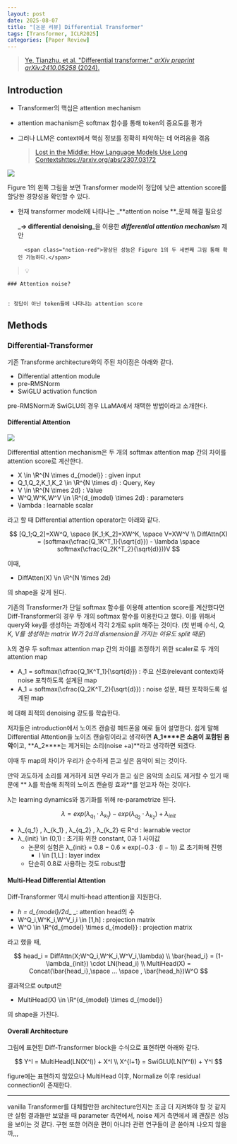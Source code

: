 ```yaml
---
layout: post
date: 2025-08-07
title: "[논문 리뷰] Differential Transformer"
tags: [Transformer, ICLR2025]
categories: [Paper Review]
---
```


> [Ye, Tianzhu, et al. "Differential transformer." ](https://arxiv.org/abs/2410.05258)[_arXiv preprint arXiv:2410.05258_](https://arxiv.org/abs/2410.05258)[ (2024).](https://arxiv.org/abs/2410.05258)



## Introduction

- Transformer의 핵심은 attention mechanism
- attention machanism은 softmax 함수를 통해 token의 중요도를 평가
- 그러나 LLM은 context에서 핵심 정보를 정확히 파악하는 데 어려움을 겪음

	> [Lost in the Middle: How Language Models Use Long Contextshttps://arxiv.org/abs/2307.03172](https://arxiv.org/abs/2307.03172)


![](https://prod-files-secure.s3.us-west-2.amazonaws.com/542b861c-36a8-4051-84e5-8804b6728dba/9083ea56-691a-4752-ae26-47f403431ac8/image.png?X-Amz-Algorithm=AWS4-HMAC-SHA256&X-Amz-Content-Sha256=UNSIGNED-PAYLOAD&X-Amz-Credential=ASIAZI2LB4666RAHYU62%2F20250818%2Fus-west-2%2Fs3%2Faws4_request&X-Amz-Date=20250818T071325Z&X-Amz-Expires=3600&X-Amz-Security-Token=IQoJb3JpZ2luX2VjEFcaCXVzLXdlc3QtMiJHMEUCIGjTB7O6qtAHZbR6t5NDNh0Zew5S3%2F%2BDCvef5S7pAmooAiEAsRydRA2JI94GE7b5TwqDx4yuBZL6fFkZkZmECNULYC8qiAQIoP%2F%2F%2F%2F%2F%2F%2F%2F%2F%2FARAAGgw2Mzc0MjMxODM4MDUiDJQROURe4nxwpxaVWyrcA%2F9cKRyDIpdzm0hCn%2F9vkk15uuy0%2FlOx2dgP0NoToi%2FFwvJfSmpuKMdJ0DLfRfWHCGl3um5EpA34PYEXNznEoJR4T%2FX8HDDe%2F0oq0aMdhaQPVfCgIdE0bhs%2FSOqafHmWwFh3wBkDKgpXBEiTLocTNsJVH59twvsnAOW4H8Vzuxsprd3Hu61RJZAOu9jPYJq6ovRWs4yWTpBCROjeinloHBY9%2By0TukDsTnjqTEWAB8bBJLiyHTwhcDdRDdLaWtpyCUKAszVi4BSs%2Ff%2BqZLFu4yky%2Fm6XKt4ne99jFwLaDHdZk6ccg3%2FsGikSC8GB3qBYRbu%2BOmppiKd9jye0g68BeFKEsbex2pdIi7xIFd%2FTdUUmjqH4oGsEeFn%2FsoPEVNfP0JCniYM745FU42Y%2ByNpq3QYs4PkCW2cv3iAxjwxKmACA4fVynVq3mnN9j2%2Bb9gxGmXmB7nxCHw8YJYEazNjqoJa90EjcyQYxvM64XCpBP6A%2FH84vqLsoWuwqTOcOytYUr0ZjrMWq0hYhmWqtA0hjGrC1dDXo4v0rPLCpChZnnn%2ByoaIJrWW6txIgtS0%2F2sostym9Vyv4mUTvJfPEdKCcneztgXjj%2FjDQJM7yd07F0t6AAL6h3VS0cm3Sb8X%2BMLOgi8UGOqUBgy9oNiA4rn32Myd7K1MXK%2FnIz1QmhPCWhwJLNLzOnkLwDpB50VlQlxWlDzGx%2FNjiIr%2BQOJLMYzkS4wjPJPCL4Ouf4CcaUZPPQ2dVdl42mz4fRQqPgwpyFqnGjZiaZ7hJV1xXMFUPdecO8mVk7%2FYVZnAHsEJLjquU63pGkCm0SLCXlVmVFnF0QxzZFgNEBz5tDHOsS%2BwnGMPhLnb33SS08f9TUMAz&X-Amz-Signature=51a4d9971ee15ff5e34f8819b55859db3aaa4f04f4f41fc3739dfb1b3680e543&X-Amz-SignedHeaders=host&x-amz-checksum-mode=ENABLED&x-id=GetObject)


Figure 1의 왼쪽 그림을 보면 Transformer model이 정답에 낮은 attention score를 할당한 경향성을 확인할 수 있다.

- 현재 transformer model에 나타나는 _**attention noise **_문제 해결 필요성

	_**→ differential denoising**_을 이용한 _**differential attention mechanism**_ 제안


		<span class="notion-red">향상된 성능은 Figure 1의 두 세번째 그림 통해 확인 가능하다.</span>


> 💡 


	### Attention noise?


	: 정답이 아닌 token들에 나타나는 attention score



## Methods



### Differential-Transformer


기존 Transforme architecture와의 주된 차이점은 아래와 같다.

- Differential attention module
- pre-RMSNorm
- SwiGLU activation function

pre-RMSNorm과 SwiGLU의 경우 LLaMA에서 채택한 방법이라고 소개한다.



#### Differential Attention


![](https://prod-files-secure.s3.us-west-2.amazonaws.com/542b861c-36a8-4051-84e5-8804b6728dba/116d70b2-1963-4810-9167-f4c7d8a06e8f/image.png?X-Amz-Algorithm=AWS4-HMAC-SHA256&X-Amz-Content-Sha256=UNSIGNED-PAYLOAD&X-Amz-Credential=ASIAZI2LB4666RAHYU62%2F20250818%2Fus-west-2%2Fs3%2Faws4_request&X-Amz-Date=20250818T071325Z&X-Amz-Expires=3600&X-Amz-Security-Token=IQoJb3JpZ2luX2VjEFcaCXVzLXdlc3QtMiJHMEUCIGjTB7O6qtAHZbR6t5NDNh0Zew5S3%2F%2BDCvef5S7pAmooAiEAsRydRA2JI94GE7b5TwqDx4yuBZL6fFkZkZmECNULYC8qiAQIoP%2F%2F%2F%2F%2F%2F%2F%2F%2F%2FARAAGgw2Mzc0MjMxODM4MDUiDJQROURe4nxwpxaVWyrcA%2F9cKRyDIpdzm0hCn%2F9vkk15uuy0%2FlOx2dgP0NoToi%2FFwvJfSmpuKMdJ0DLfRfWHCGl3um5EpA34PYEXNznEoJR4T%2FX8HDDe%2F0oq0aMdhaQPVfCgIdE0bhs%2FSOqafHmWwFh3wBkDKgpXBEiTLocTNsJVH59twvsnAOW4H8Vzuxsprd3Hu61RJZAOu9jPYJq6ovRWs4yWTpBCROjeinloHBY9%2By0TukDsTnjqTEWAB8bBJLiyHTwhcDdRDdLaWtpyCUKAszVi4BSs%2Ff%2BqZLFu4yky%2Fm6XKt4ne99jFwLaDHdZk6ccg3%2FsGikSC8GB3qBYRbu%2BOmppiKd9jye0g68BeFKEsbex2pdIi7xIFd%2FTdUUmjqH4oGsEeFn%2FsoPEVNfP0JCniYM745FU42Y%2ByNpq3QYs4PkCW2cv3iAxjwxKmACA4fVynVq3mnN9j2%2Bb9gxGmXmB7nxCHw8YJYEazNjqoJa90EjcyQYxvM64XCpBP6A%2FH84vqLsoWuwqTOcOytYUr0ZjrMWq0hYhmWqtA0hjGrC1dDXo4v0rPLCpChZnnn%2ByoaIJrWW6txIgtS0%2F2sostym9Vyv4mUTvJfPEdKCcneztgXjj%2FjDQJM7yd07F0t6AAL6h3VS0cm3Sb8X%2BMLOgi8UGOqUBgy9oNiA4rn32Myd7K1MXK%2FnIz1QmhPCWhwJLNLzOnkLwDpB50VlQlxWlDzGx%2FNjiIr%2BQOJLMYzkS4wjPJPCL4Ouf4CcaUZPPQ2dVdl42mz4fRQqPgwpyFqnGjZiaZ7hJV1xXMFUPdecO8mVk7%2FYVZnAHsEJLjquU63pGkCm0SLCXlVmVFnF0QxzZFgNEBz5tDHOsS%2BwnGMPhLnb33SS08f9TUMAz&X-Amz-Signature=1fc0dcffdeb76fa81d2186bebcfd9abd3a1debca4ea3aa0a47f47fed71abfe29&X-Amz-SignedHeaders=host&x-amz-checksum-mode=ENABLED&x-id=GetObject)


Differential attention mechanism은 두 개의 softmax attention map 간의 차이를 attention score로 계산한다.

- X \in \R^{N \times d\_{model}} : given input
- Q\_1,Q\_2,K\_1,K\_2 \in \R^{N \times d} : Query, Key
- V \in \R^{N \times 2d} : Value
- W^Q,W^K,W^V \in \R^{d\_{model} \times 2d} : parameters
- \lambda : learnable scalar

라고 할 때 Differential attention operator는 아래와 같다.


$$
[Q_1;Q_2]=XW^Q, \space [K_1;K_2]=XW^K, \space V=XW^V \\
DiffAttn(X) = (softmax(\cfrac{Q_1K^T_1}{\sqrt{d}}) - \lambda \space softmax(\cfrac{Q_2K^T_2}{\sqrt{d}}))V
$$


이때,

- DiffAtten(X) \in \R^{N \times 2d}

의 shape을 갖게 된다.


기존의 Transformer가 단일 softmax 함수를 이용해 attention score를 계산했다면 Diff-Transformer의 경우 두 개의 softmax 함수를 이용한다고 했다. 이를 위해서 query와 key를 생성하는 과정에서 각각 2개로 split 해주는 것이다. <span class="notion-red">(첫 번째 수식, </span><span class="notion-red">_Q, K, V를 생성하는 matrix W가 2d의 dismension을 가지는 이유도 split 때문_</span><span class="notion-red">)</span>


 λ의 경우 두 softmax attention map 간의 차이를 조정하기 위한 scaler로 두 개의 attention map

- A\_1 = softmax(\cfrac{Q\_1K^T\_1}{\sqrt{d}}) : 주요 신호(relevant context)와 noise 포착하도록 설계된 map
- A\_1 = softmax(\cfrac{Q\_2K^T\_2}{\sqrt{d}}) : noise 성분, 패턴 포착하도록 설계된 map 

에 대해 최적의 denoising 강도를 학습한다.


저자들은 introduction에서 노이즈 캔슬링 헤드폰을 예로 들어 설명한다. 쉽게 말해 Differential Attention을 노이즈 캔슬링이라고 생각하면 **A\_1****은 소음이 포함된 음악**이고, **A\_2****는 제거되는 소리(noise +a)**라고 생각하면 되겠다. 


이때 두 map의 차이가 우리가 순수하게 듣고 싶은 음악이 되는 것이다. 


만약 과도하게 소리를 제거하게 되면 우리가 듣고 싶은 음악의 소리도 제거할 수 있기 때문에 ** λ를 학습해 최적의 노이즈 캔슬링 효과**를 얻고자 하는 것이다.


λ는 learning dynamics와 동기화를 위해 re-parametrize 된다.


$$
\lambda = exp(\lambda_{q_1} \cdot \lambda_{k_1}) - exp(\lambda_{q_2} \cdot \lambda_{k_2}) + \lambda_{init}
$$

- λ\_{q\_1} , λ\_{k\_1} , λ\_{q\_2} , λ\_{k\_2} ∈ R^d : learnable vector
- λ\_{init} \in (0,1) : 초기화 위한 constant, 0과 1 사이값
	- 논문의 실험은 λ\_{init} = 0.8 − 0.6 × exp(−0.3 · (l − 1)) 로 초기화해 진행
		- l \in [1,L] : layer index
	- 단순히 0.8로 사용하는 것도 robust함


#### **Multi-Head Differential Attention**


Diff-Transformer 역시 multi-head attention을 지원한다.

- _h = d\_{model}/2d__ _: attention head의 수
- W^Q\_i,W^K\_i,W^V\_i,i \in [1,h] : projection matrix
- W^O \in \R^{d\_{model} \times d\_{model}} : projection matrix

라고 했을 때,


$$
head_i = DiffAttn(X;W^Q_i,W^K_i,W^V_i,\lambda) \\
\bar{head_i} = (1-\lambda_{init}) \cdot LN(head_i) \\
MultiHead(X) = Concat(\bar{head_i},\space ... \space , \bar{head_h})W^O
$$


결과적으로 output은

- MultiHead(X) \in \R^{d\_{model} \times d\_{model}}

의 shape을 가진다.



#### Overall Architecture


그림에 표현된 Diff-Transformer block을 수식으로 표현하면 아래와 같다.


$$
Y^l = MultiHead(LN(X^l)) + X^l \\
X^{l+1} = SwiGLU(LN(Y^l)) + Y^l
$$


figure에는 표현하지 않았으나 MultiHead 이후, Normalize 이후 residual connection이 존재한다.


---


vanilla Transformer를 대체할만한 architecture인지는 조금 더 지켜봐야 할 것 같지만 실험 결과들만 보았을 때 parameter 측면에서, noise 제거 측면에서 꽤 괜찮은 성능을 보이는 것 같다. 구현 또한 어려운 편이 아니라 관련 연구들이 곧 쏟아져 나오지 않을까,,,

